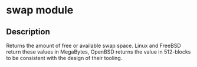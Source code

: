 # swap module

## Description

Returns the amount of free or available swap space.
Linux and FreeBSD return these values in MegaBytes,
OpenBSD returns the value in 512-blocks to be consistent
with the design of their tooling.
